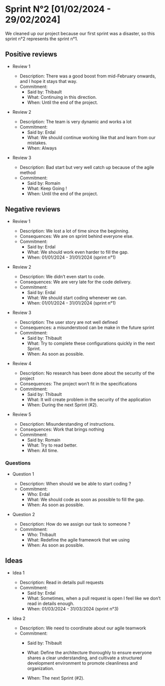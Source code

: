 # Sprint N°2 [01/02/2024 - 29/02/2024]

We cleaned up our project because our first sprint was a disaster, so this sprint n°2 represents the sprint n°1.

## Positive reviews

- Review 1

  - Description: There was a good boost from mid-February onwards, and I hope it stays that way.
  - Commitment:
    - Said by: Thibault
    - What: Continuing in this direction.
    - When: Until the end of the project.

- Review 2

  - Description: The team is very dynamic and works a lot
  - Commitment:
    - Said by: Erdal
    - What: We should continue working like that and learn from our mistakes.
    - When: Always

- Review 3

  - Description: Bad start but very well catch up because of the agile method
  - Commitment:
    - Said by: Romain
    - What: Keep Going !
    - When: Until the end of the project.

## Negative reviews

- Review 1

  - Description: We lost a lot of time since the beginning.
  - Consequences: We are on sprint behind everyone else.
  - Commitment:
    - Said by: Erdal
    - What: We should work even harder to fill the gap.
    - When: 01/01/2024 - 31/01/2024 (sprint n°1)

- Review 2

  - Description: We didn’t even start to code.
  - Consequences: We are very late for the code delivery.
  - Commitment:
    - Said by: Erdal
    - What: We should start coding whenever we can.
    - When: 01/01/2024 - 31/01/2024 (sprint n°1)

- Review 3

  - Description: The user story are not well defined 
  - Consequences: a misunderstood can be make in the future sprint
  - Commitment:
    - Said by: Thibault
    - What: Try to complete these configurations quickly in the next Sprint.
    - When: As soon as possible.

- Review 4

  - Description: No research has been done about the security of the project
  - Consequences: The project won’t fit in the specifications
  - Commitment:
    - Said by: Thibault
    - What: It will create problem in the security of the application  
    - When: During the next Sprint (#2).

- Review 5

  - Description: Misunderstanding of instructions.
  - Consequences: Work that brings nothing
  - Commitment:
    - Said by: Romain
    - What: Try to read better.
    - When: All time.

### Questions

- Question 1
  - Description: When should we be able to start coding ?
  - Commitment:
    - Who: Erdal
    - What: We should code as soon as possible to fill the gap.
    - When: As soon as possible.

- Question 2
  - Description: How do we assign our task to someone ?
  - Commitment:
    - Who: Thibault
    - What: Redefine the agile framework that we using 
    - When: As soon as possible.



## Ideas

- Idea 1

  - Description: Read in details pull requests
  - Commitment:
    - Said by: Erdal
    - What: Sometimes, when a pull request is open I feel like we don’t read in details enough.
    - When: 01/03/2024 - 31/03/2024 (sprint n°3)

- Idea 2

  - Description: We need to coordinate about our agile teamwork 
  - Commitment:
    - Said by: Thibault
    - What: Define the architecture thoroughly to ensure everyone shares a clear understanding, and cultivate a structured development environment to promote cleanliness and organization.

    - When: The next Sprint (#2).



